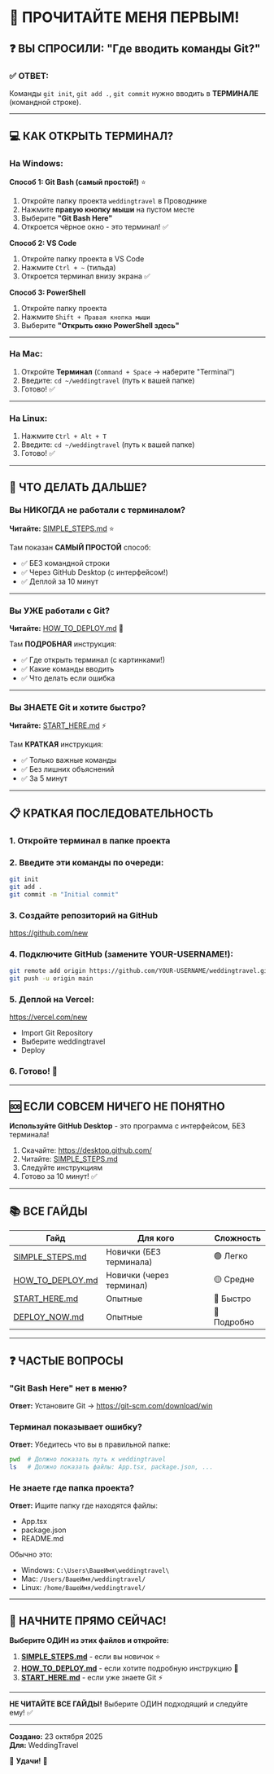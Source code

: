 # 👋 ПРОЧИТАЙТЕ МЕНЯ ПЕРВЫМ!

## ❓ ВЫ СПРОСИЛИ: "Где вводить команды Git?"

### ✅ ОТВЕТ:

Команды `git init`, `git add .`, `git commit` нужно вводить в **ТЕРМИНАЛЕ** (командной строке).

---

## 💻 КАК ОТКРЫТЬ ТЕРМИНАЛ?

### На Windows:

**Способ 1: Git Bash (самый простой!)** ⭐
1. Откройте папку проекта `weddingtravel` в Проводнике
2. Нажмите **правую кнопку мыши** на пустом месте
3. Выберите **"Git Bash Here"**
4. Откроется чёрное окно - это терминал! ✅

**Способ 2: VS Code**
1. Откройте папку проекта в VS Code
2. Нажмите `Ctrl + ~` (тильда)
3. Откроется терминал внизу экрана ✅

**Способ 3: PowerShell**
1. Откройте папку проекта
2. Нажмите `Shift + Правая кнопка мыши`
3. Выберите **"Открыть окно PowerShell здесь"**

---

### На Mac:

1. Откройте **Терминал** (`Command + Space` → наберите "Terminal")
2. Введите: `cd ~/weddingtravel` (путь к вашей папке)
3. Готово! ✅

---

### На Linux:

1. Нажмите `Ctrl + Alt + T`
2. Введите: `cd ~/weddingtravel` (путь к вашей папке)
3. Готово! ✅

---

## 🎯 ЧТО ДЕЛАТЬ ДАЛЬШЕ?

### Вы НИКОГДА не работали с терминалом?

**Читайте:** [SIMPLE_STEPS.md](./SIMPLE_STEPS.md) ⭐

Там показан **САМЫЙ ПРОСТОЙ** способ:
- ✅ БЕЗ командной строки
- ✅ Через GitHub Desktop (с интерфейсом!)
- ✅ Деплой за 10 минут

---

### Вы УЖЕ работали с Git?

**Читайте:** [HOW_TO_DEPLOY.md](./HOW_TO_DEPLOY.md) 📖

Там **ПОДРОБНАЯ** инструкция:
- ✅ Где открыть терминал (с картинками!)
- ✅ Какие команды вводить
- ✅ Что делать если ошибка

---

### Вы ЗНАЕТЕ Git и хотите быстро?

**Читайте:** [START_HERE.md](./START_HERE.md) ⚡

Там **КРАТКАЯ** инструкция:
- ✅ Только важные команды
- ✅ Без лишних объяснений
- ✅ За 5 минут

---

## 📋 КРАТКАЯ ПОСЛЕДОВАТЕЛЬНОСТЬ

### 1. Откройте терминал в папке проекта

### 2. Введите эти команды по очереди:

```bash
git init
git add .
git commit -m "Initial commit"
```

### 3. Создайте репозиторий на GitHub
https://github.com/new

### 4. Подключите GitHub (замените YOUR-USERNAME!):
```bash
git remote add origin https://github.com/YOUR-USERNAME/weddingtravel.git
git push -u origin main
```

### 5. Деплой на Vercel:
https://vercel.com/new
- Import Git Repository
- Выберите weddingtravel
- Deploy

### 6. Готово! 🎉

---

## 🆘 ЕСЛИ СОВСЕМ НИЧЕГО НЕ ПОНЯТНО

**Используйте GitHub Desktop** - это программа с интерфейсом, БЕЗ терминала!

1. Скачайте: https://desktop.github.com/
2. Читайте: [SIMPLE_STEPS.md](./SIMPLE_STEPS.md)
3. Следуйте инструкциям
4. Готово за 10 минут! ✅

---

## 📚 ВСЕ ГАЙДЫ

| Гайд | Для кого | Сложность |
|------|----------|-----------|
| [SIMPLE_STEPS.md](./SIMPLE_STEPS.md) | Новички (БЕЗ терминала) | 🟢 Легко |
| [HOW_TO_DEPLOY.md](./HOW_TO_DEPLOY.md) | Новички (через терминал) | 🟡 Средне |
| [START_HERE.md](./START_HERE.md) | Опытные | 🔵 Быстро |
| [DEPLOY_NOW.md](./DEPLOY_NOW.md) | Опытные | 🔵 Подробно |

---

## ❓ ЧАСТЫЕ ВОПРОСЫ

### "Git Bash Here" нет в меню?
**Ответ:** Установите Git → https://git-scm.com/download/win

### Терминал показывает ошибку?
**Ответ:** Убедитесь что вы в правильной папке:
```bash
pwd  # Должно показать путь к weddingtravel
ls   # Должно показать файлы: App.tsx, package.json, ...
```

### Не знаете где папка проекта?
**Ответ:** Ищите папку где находятся файлы:
- App.tsx
- package.json
- README.md

Обычно это:
- Windows: `C:\Users\ВашеИмя\weddingtravel\`
- Mac: `/Users/ВашеИмя/weddingtravel/`
- Linux: `/home/ВашеИмя/weddingtravel/`

---

## 🎯 НАЧНИТЕ ПРЯМО СЕЙЧАС!

**Выберите ОДИН из этих файлов и откройте:**

1. **[SIMPLE_STEPS.md](./SIMPLE_STEPS.md)** - если вы новичок ⭐
2. **[HOW_TO_DEPLOY.md](./HOW_TO_DEPLOY.md)** - если хотите подробную инструкцию 📖
3. **[START_HERE.md](./START_HERE.md)** - если уже знаете Git ⚡

---

**НЕ ЧИТАЙТЕ ВСЕ ГАЙДЫ!** Выберите ОДИН подходящий и следуйте ему! ✅

---

**Создано:** 23 октября 2025  
**Для:** WeddingTravel

🚀 **Удачи!** 🚀
